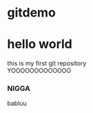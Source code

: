 # gitdemo
<h1>hello world</h2>
this is my first git repository
<br>
YOOOOOOOOOOOOO




### NIGGA

babluu
